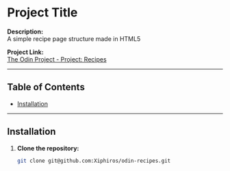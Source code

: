 
# Project Title

**Description:**  
A simple recipe page structure made in HTML5

**Project Link:**  
[The Odin Project - Project: Recipes](https://www.theodinproject.com/lessons/foundations-recipes)

---

## Table of Contents

- [Installation](#installation)

---

## Installation

1. **Clone the repository:**

   ```bash
   git clone git@github.com:Xiphiros/odin-recipes.git
